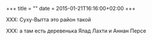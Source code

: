 +++
title = ""
date = 2015-01-21T16:16:00+02:00
+++

XXX: Суху-Вытта это район такой


XXX: а там есть деревенька Ялад Лахти и Аннан Персе


